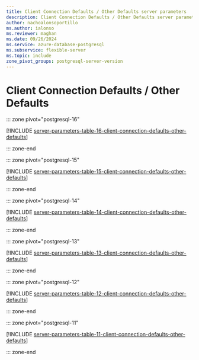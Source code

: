 ```yaml
---
title: Client Connection Defaults / Other Defaults server parameters
description: Client Connection Defaults / Other Defaults server parameters for Azure Database for PostgreSQL - Flexible Server.
author: nachoalonsoportillo
ms.author: ialonso
ms.reviewer: maghan
ms.date: 09/26/2024
ms.service: azure-database-postgresql
ms.subservice: flexible-server
ms.topic: include
zone_pivot_groups: postgresql-server-version
---
```

# Client Connection Defaults / Other Defaults


::: zone pivot="postgresql-16"

[!INCLUDE [server-parameters-table-16-client-connection-defaults-other-defaults](./includes/server-parameters-table-16-client-connection-defaults-other-defaults.md)]

::: zone-end


::: zone pivot="postgresql-15"

[!INCLUDE [server-parameters-table-15-client-connection-defaults-other-defaults](./includes/server-parameters-table-15-client-connection-defaults-other-defaults.md)]

::: zone-end


::: zone pivot="postgresql-14"

[!INCLUDE [server-parameters-table-14-client-connection-defaults-other-defaults](./includes/server-parameters-table-14-client-connection-defaults-other-defaults.md)]

::: zone-end


::: zone pivot="postgresql-13"

[!INCLUDE [server-parameters-table-13-client-connection-defaults-other-defaults](./includes/server-parameters-table-13-client-connection-defaults-other-defaults.md)]

::: zone-end


::: zone pivot="postgresql-12"

[!INCLUDE [server-parameters-table-12-client-connection-defaults-other-defaults](./includes/server-parameters-table-12-client-connection-defaults-other-defaults.md)]

::: zone-end


::: zone pivot="postgresql-11"

[!INCLUDE [server-parameters-table-11-client-connection-defaults-other-defaults](./includes/server-parameters-table-11-client-connection-defaults-other-defaults.md)]

::: zone-end


